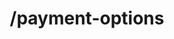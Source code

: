 ---
title: /payment-options
position_number: 1
type: post
description: Retreive all available payment options for given country, currency and amount parameters. Your merchant must be properly configured in order to retreive the payment options.

content_markdown: |-
  Use this endpoint to initiate a payment session and retreive all the payment options available.
    
  {: .info }
  Session expires after 30 min, only 1 payment is allowed for each session.

  The response will return the sessionId and an array, with the different payment options found for your merchant. 

  All the relevant data to display the payment option itself will be provided on the paymentOptions array, each one contain all the required extraData or bankIds to be rendered on yout app.
  
  {: .info }
  Keep in mind that some payment options must require end-users to select things, such bank list or build a form in order to get the extra data.

  Request parameters:

  | Field   | Type   | Description                        |
  | ------- | ------ | ---------------------------------- |
  | *country | string(2) | Country code ISO alpha 2. |
  | *currency | string(3) | Currency code ISO alpha 3. |
  | *amount | integer | Amount in decimal format, I.E: 100 = 1$ |
  | *language | string(2) | Language code ISO alha 2. Values: 'EN', 'ES', 'PT', 'IN'. |
  | *redirectUrl | string | Merchant page to be redirected after the payout. |
  | *customer | object | Customer object with end user details, refer to Useful Data section for more information. |
  | merchantReference | string(36) | Merchant generated id for the transaction, if not provided Kibramoa will auto generate one. |
  | paymentReference | string(36) | Payment reference id, optional for merchant transaction trace purporses |
  | description | string(255) | Description text for the payout. |
  | userId | string(255) | User id generated by the merchant system. |
  | extra | string(255) | Optional payload for help merchant to track this payout. |
  | tax | string | Percentage tax, only for informational purporses, it is not applied to end amount. |
  | shippingAddress | object | Allow to add a different shipping address, otherwise Customer address object is used. Refer to Useful Data section for more information. |
  | orderDetails | array | Optional, it allow merchants to indicate productd details, like quantity, dimesions, description etc. Refer to Useful Data section for more information. |

  {: .info }
  **Note**: The `Content-Type` header should be set to `application/json` along with the merchant API key

  Success response have the following schema:

  | Field   | Type   | Description                        |
  | ------- | ------ | ---------------------------------- |
  | sessionId | string | Unique session Id generated for this payment. | 
  | paymentOptions | array | Array of payment options available. | 
  | paymentOptions.name | string | Name of the payment option. | 
  | paymentOptions.paymentOptionId | string | Id of the payment option. | 
  | paymentOptions.logo | string | Payment option logo url. | 
  | paymentOptions.extraData | array | Array that represent a set of input fields to be filled by end-user. Refer to Useful Data section for futher details. | 
  | paymentOptions.banks | array | Array with bank ids and bank names that end-user must select. Refer to Useful Data section for futher details. | 


right_code_blocks:
  - code_block: |1-
     {
      "country": "BR",
      "currency": "BRL",
      "amount": 13000,
      "redirectUrl": "https://merchant.io/where-to-go",
      "language": "ES",
      "customer": {
        "name": "John Doe",
        "email": "john@email.test",
        "phone": "+34666999666",
        "userDevice": "MOBILE",
        "userAgent": "Mozilla/5.0 (X11; Linux x86_64) AppleWebKit/537.36 (KHTML, like Gecko) Chrome/51.0.2704.103 Safari/537.36",
        "ip": "84.232.140.77",
        "address": {
          "street": "32 Windsor Gardens",
          "streetNumber": "24",
          "country": "GB",
          "zipCode": "W9 3RG",
          "city": "London",
          "state": "Great London."
        },
        "identify": {
          "number": "36570630563",
          "type": "BRA_CPF"
        }
      },
      "merchantReference": "mx-000000001",
      "paymentReference": "Invoice ABC123",
      "userId": "Merch_User_123",
      "extra1": "extraData001",
      "extra2": "extraData002",
      "extra3": "extraData003",
      "tax": "21%",
      "shippingAddress": {
        "street": "32 Windsor Gardens",
        "streetNumber": "24",
        "country": "GB",
        "zipCode": "W9 3RG",
        "city": "London",
        "state": "Great London."
      },
      "orderDetails": [
        {
          "productName": "shirt-1233474",
          "quantity": 1,
          "dimensions": "85x51",
          "description": "Blue sports t-shirt "
        }
      ]
     }
    title: Request
    language: json
  - code_block: |2-
      {
        "sessionId": "c3ee84b7-6ef7-4541-a2c7-5881fe86bb30",
        "paymentOptions": [
          {
            "paymentOptionId": "4fb6f4dfab76be51616d18e1f679409cc1d0711dc29399676a7c0fe52ad7d585462e19a1f95f8bff5c3583352c220bd43cca3ca6f04d2be17fbb20ee659fe797eb35395d8b9760faa477e4006fe8e00383eb26572a6a40467acf7503f5ba9f8344eeededf2765b2323",
            "name": "Bank Transfer",
            "logo": null,
            "extraData": [],
            "banks": [
              {
                "id": "8326",
                "name": "Bradesco",
                "logo": null
              },
              {
                "id": "8338",
                "name": "Banco Itau",
                "logo": null
              },
              {
                "id": "8339",
                "name": "Banco do Brasil",
                "logo": null
              }
            ]
          },
          ...
          {
            "paymentOptionId": "4fb6f4dfab76be51616d18e1f679409cc1d0711d91cc9a613f235ab52a84808f472e19adaa0a8ba75d3583352c2c038035c632abaf127fb67fbb20ee659fe797eb35395d8b9760faa477e4006fe8e00383eb26572a6a40467acf7503f5ba9f8344eeededf2765b2323",
            "name": "PIX",
            "logo": "https://kibramoa-dev.s3.eu-west-1.amazonaws.com/payment-options/79a14f6d-b026-44cf-a829-07900884ff0d/pix-1661669301772-400px.png",
            "extraData": [],
            "banks": []
          }
        ]
      }
    title: Response
    language: json
  - code_block: |3-    
       {
        "statusCode": 400,
        "message": [
          "The merchant reference needs to unique."
        ]
       }
    title: Error 400
    language: json
   
---